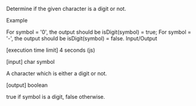 Determine if the given character is a digit or not.

Example

For symbol = '0', the output should be
isDigit(symbol) = true;
For symbol = '-', the output should be
isDigit(symbol) = false.
Input/Output

[execution time limit] 4 seconds (js)

[input] char symbol

A character which is either a digit or not.

[output] boolean

true if symbol is a digit, false otherwise.
